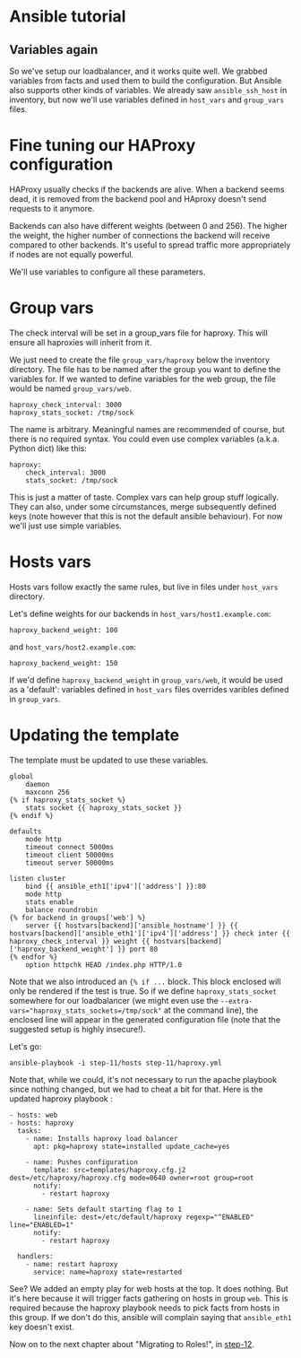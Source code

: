 Ansible tutorial
================

Variables again
---------------

So we've setup our loadbalancer, and it works quite well. We grabbed variables from 
facts and used them to build the configuration. But Ansible also supports other kinds 
of variables. We already saw `ansible_ssh_host` in inventory, but now we'll use variables 
defined in `host_vars` and `group_vars` files. 

# Fine tuning our HAProxy configuration

HAProxy usually checks if the backends are alive. When a backend seems dead, it is 
removed from the backend pool and HAproxy doesn't send requests to it anymore.

Backends can also have different weights (between 0 and 256). The higher the weight, 
the higher number of connections the backend will receive compared to other backends.
It's useful to spread traffic more appropriately if nodes are not equally powerful.

We'll use variables to configure all these parameters.

# Group vars

The check interval will be set in a group_vars file for haproxy. This will ensure 
all haproxies will inherit from it.

We just need to create the file `group_vars/haproxy` below the inventory
directory. The file has to be named after the group you want to define the
variables for. If we wanted to define variables for the web group, the file
would be named `group_vars/web`.

    haproxy_check_interval: 3000
    haproxy_stats_socket: /tmp/sock

The name is arbitrary. Meaningful names are recommended of course, but there is no 
required syntax. You could even use complex variables (a.k.a. Python dict) like this:

    haproxy:
        check_interval: 3000
        stats_socket: /tmp/sock

This is just a matter of taste. Complex vars can help group stuff logically. They 
can also, under some circumstances, merge subsequently defined keys (note however 
that this is not the default ansible behaviour). For now we'll just use simple variables.

# Hosts vars

Hosts vars follow exactly the same rules, but live in files under `host_vars` directory.

Let's define weights for our backends in `host_vars/host1.example.com`:


    haproxy_backend_weight: 100

and `host_vars/host2.example.com`:

    haproxy_backend_weight: 150

If we'd define `haproxy_backend_weight` in `group_vars/web`, it would be used as a 'default': 
variables defined in `host_vars` files overrides varibles defined in `group_vars`. 

# Updating the template

The template must be updated to use these variables.

    global
        daemon
        maxconn 256
    {% if haproxy_stats_socket %}
        stats socket {{ haproxy_stats_socket }}
    {% endif %}

    defaults
        mode http
        timeout connect 5000ms
        timeout client 50000ms
        timeout server 50000ms
    
    listen cluster
        bind {{ ansible_eth1['ipv4']['address'] }}:80
        mode http
        stats enable
        balance roundrobin
    {% for backend in groups['web'] %}
        server {{ hostvars[backend]['ansible_hostname'] }} {{ hostvars[backend]['ansible_eth1']['ipv4']['address'] }} check inter {{ haproxy_check_interval }} weight {{ hostvars[backend]['haproxy_backend_weight'] }} port 80
    {% endfor %}
        option httpchk HEAD /index.php HTTP/1.0

Note that we also introduced an `{% if ...` block. This block enclosed
will only be rendered if the test is true. So if we define
`haproxy_stats_socket` somewhere for our loadbalancer (we might even use the
`--extra-vars="haproxy_stats_sockets=/tmp/sock"` at the command line), the enclosed
line will appear in the generated configuration file (note that the
suggested setup is highly insecure!).


Let's go:

    ansible-playbook -i step-11/hosts step-11/haproxy.yml

Note that, while we could, it's not necessary to run the apache playbook since nothing 
changed, but we had to cheat a bit for that. Here is the updated haproxy playbook 
:

    - hosts: web
    - hosts: haproxy
      tasks:
        - name: Installs haproxy load balancer
          apt: pkg=haproxy state=installed update_cache=yes

        - name: Pushes configuration
          template: src=templates/haproxy.cfg.j2 dest=/etc/haproxy/haproxy.cfg mode=0640 owner=root group=root
          notify:
            - restart haproxy

        - name: Sets default starting flag to 1
          lineinfile: dest=/etc/default/haproxy regexp="^ENABLED" line="ENABLED=1"
          notify:
            - restart haproxy 

      handlers:
        - name: restart haproxy
          service: name=haproxy state=restarted

See? We added an empty play for web hosts at the top. It does nothing. But it's
here because it will trigger facts gathering on hosts in group `web`.
This is required because the haproxy playbook needs to pick facts from
hosts in this group. If we don't do this, ansible will complain saying
that `ansible_eth1` key doesn't exist.

Now on to the next chapter about "Migrating to Roles!", in [step-12](https://github.com/leucos/ansible-tuto/tree/master/step-12).


